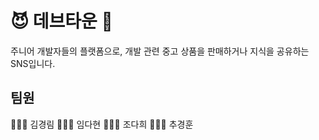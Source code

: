 # 😈 데브타운 🌃

주니어 개발자들의 플랫폼으로, 개발 관련 중고 상품을 판매하거나 지식을 공유하는 SNS입니다.

## 팀원
👩🏻‍💻 김경림 
👩🏻‍💻 임다현
👩🏻‍💻 조다희 
🧑🏻‍💻 추경훈
